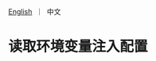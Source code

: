 [//]: # (desc: 读取环境变量注入配置)

<p>
    <a href="README.md">English</a>&nbsp ｜&nbsp 中文
</p>

# 读取环境变量注入配置
